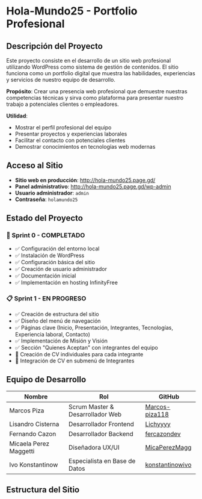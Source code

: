 # Hola-Mundo25 - Portfolio Profesional

## Descripción del Proyecto

Este proyecto consiste en el desarrollo de un sitio web profesional utilizando WordPress como sistema de gestión de contenidos. El sitio funciona como un portfolio digital que muestra las habilidades, experiencias y servicios de nuestro equipo de desarrollo.

**Propósito**: Crear una presencia web profesional que demuestre nuestras competencias técnicas y sirva como plataforma para presentar nuestro trabajo a potenciales clientes o empleadores.

**Utilidad**:
- Mostrar el perfil profesional del equipo
- Presentar proyectos y experiencias laborales
- Facilitar el contacto con potenciales clientes
- Demostrar conocimientos en tecnologías web modernas

## Acceso al Sitio

- **Sitio web en producción**: http://hola-mundo25.page.gd/
- **Panel administrativo**: http://hola-mundo25.page.gd/wp-admin
- **Usuario administrador**: `admin`
- **Contraseña**: `holamundo25`

## Estado del Proyecto

### 🚧 Sprint 0 - COMPLETADO

- ✅ Configuración del entorno local
- ✅ Instalación de WordPress
- ✅ Configuración básica del sitio
- ✅ Creación de usuario administrador
- ✅ Documentación inicial
- ✅ Implementación en hosting InfinityFree

### 📋 Sprint 1 - EN PROGRESO

- ✅ Creación de estructura del sitio
- ✅ Diseño del menú de navegación
- ✅ Páginas clave (Inicio, Presentación, Integrantes, Tecnologías, Experiencia laboral, Contacto)
- ✅ Implementación de Misión y Visión
- ✅ Sección "Quienes Aceptan" con integrantes del equipo
- 🚧 Creación de CV individuales para cada integrante
- 🚧 Integración de CV en submenú de Integrantes

## Equipo de Desarrollo

| Nombre | Rol | GitHub |
|--------|-----|--------|
| Marcos Piza | Scrum Master & Desarrollador Web | [Marcos-piza118](https://github.com/Marcos-piza118) |
| Lisandro Cisterna | Desarrollador Frontend | [Lichyyyy](https://github.com/Lichyyyy) |
| Fernando Cazon | Desarrollador Backend | [fercazondev](https://github.com/fercazondev) |
| Micaela Perez Maggetti | Diseñadora UX/UI | [MicaPerezMagg](https://github.com/MicaPerezMagg) |
| Ivo Konstantinow | Especialista en Base de Datos | [konstantinowivo](https://github.com/konstantinowivo) |

## Estructura del Sitio

